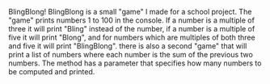 BlingBlong!
BlingBlong is a small "game" I made for a school project. The "game" prints numbers 1 to 100 in the console. If a number is a multiple of three it will print "Bling" instead of the number, if a number is a multiple of five it will print "Blong", and for numbers which are multiples of both three and five it will print "BlingBlong".
there is also a second "game" that will print a list of numbers where each number is the sum of the previous two numbers. The method has a parameter that specifies how many numbers to be computed and printed. 
